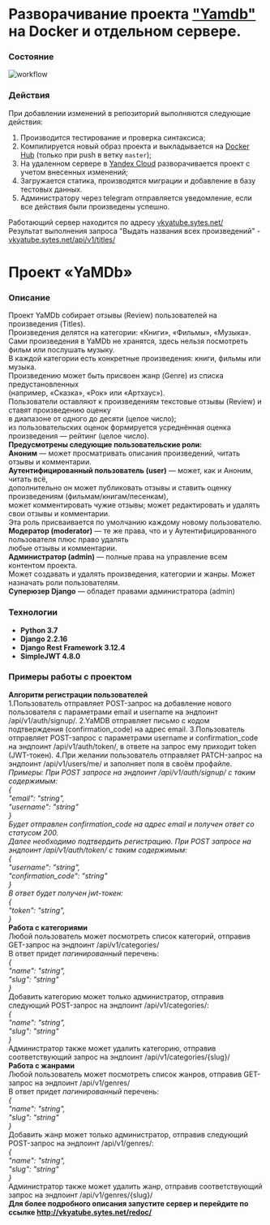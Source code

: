 # Разворачивание проекта ["Yamdb"](https://github.com/KoVal177/api_yamdb/) на Docker и отдельном сервере.
  
### Состояние
![workflow](https://github.com/github/docs/actions/workflows/yamdb_workflow.yml/badge.svg)
  
### Действия
При добавлении изменений в репозиторий выполняются следующие действия:   
1. Производится тестирование и проверка синтаксиса;
2. Компилируется новый образ проекта и выкладывается на [Docker Hub](https://hub.docker.com/) (только при push в ветку `master`);
3. На удаленном сервере в [Yandex Cloud](https://cloud.yandex.ru/) разворачивается проект с учетом внесенных изменений;
4. Загружается статика, производятся миграции и добавление в базу тестовых данных.
5. Администратору через telegram отправляется уведомление, если все действия были произведены успешно.
  
Работающий сервер находится по адресу [vkyatube.sytes.net/](http://vkyatube.sytes.net/)  
Результат выполнения запроса "Выдать названия всех произведений" - [vkyatube.sytes.net/api/v1/titles/](http://vkyatube.sytes.net/api/v1/titles/)

# Проект «YaMDb»
### Описание
Проект YaMDb собирает отзывы (Review) пользователей на произведения (Titles).  
Произведения делятся на категории: «Книги», «Фильмы», «Музыка».  
Сами произведения в YaMDb не хранятся, здесь нельзя посмотреть фильм или послушать музыку.  
В каждой категории есть конкретные произведения: книги, фильмы или музыка.  
Произведению может быть присвоен жанр (Genre) из списка предустановленных  
(например, «Сказка», «Рок» или «Артхаус»).  
Пользователи оставляют к произведениям текстовые отзывы (Review) и ставят произведению оценку  
в диапазоне от одного до десяти (целое число);  
из пользовательских оценок формируется усреднённая оценка произведения — рейтинг (целое число).  
**Предусмотрены следующие пользовательские роли:**  
**Аноним** — может просматривать описания произведений, читать отзывы и комментарии.  
**Аутентифицированный пользователь (user)** — может, как и Аноним, читать всё,  
дополнительно он может публиковать отзывы и ставить оценку произведениям (фильмам/книгам/песенкам),  
может комментировать чужие   отзывы; может редактировать и удалять свои отзывы и комментарии.  
Эта роль присваивается по умолчанию каждому новому пользователю.  
**Модератор (moderator)** — те же права, что и у Аутентифицированного пользователя плюс право удалять  
любые отзывы и комментарии.  
**Администратор (admin)** — полные права на управление всем контентом проекта.  
Может создавать и удалять произведения, категории и жанры. Может назначать роли пользователям.  
**Суперюзер Django** — обладет правами администратора (admin)  
### Технологии
- **Python 3.7**
- **Django 2.2.16**
- **Django Rest Framework 3.12.4**
- **SimpleJWT 4.8.0**
  
### Примеры работы с проектом
**Алгоритм регистрации пользователей**  
1.Пользователь отправляет POST-запрос на добавление нового пользователя с параметрами email и username на эндпоинт /api/v1/auth/signup/.
2.YaMDB отправляет письмо с кодом подтверждения (confirmation_code) на адрес email.
3.Пользователь отправляет POST-запрос с параметрами username и confirmation_code на эндпоинт /api/v1/auth/token/, в ответе на запрос ему приходит token (JWT-токен).
4.При желании пользователь отправляет PATCH-запрос на эндпоинт /api/v1/users/me/ и заполняет поля в своём профайле.  
*Примеры:*
*При POST запросе на эндпоинт /api/v1/auth/signup/ с таким содержимым:*  
*{*  
*"email": "string",*  
*"username": "string"*  
*}*  
*Будет отправлен confirmation_code на адрес email и получен ответ со статусом 200.*  
*Далее необходимо подтвердить регистрацию. При POST запросе на эндпоинт /api/v1/auth/token/ с таким содержимым:*  
*{*  
*"username": "string",*  
*"confirmation_code": "string"*  
*}*  
*В ответ будет получен jwt-токен:*  
*{*  
*"token": "string",*  
*}*  
**Работа с категориями**  
Любой пользователь может посмотреть список категорий, отправив GET-запрос на эндпоинт /api/v1/categories/  
В ответ придет *пагинированный* перечень:  
*{*  
*"name": "string",*  
*"slug": "string"*  
*}*  
Добавить категорию может только администратор, отправив следующий POST-запрос на эндпоинт /api/v1/categories/:  
*{*  
*"name": "string",*  
*"slug": "string"*  
*}*  
Администратор также может удалить категорию, отправив соответствующий запрос на эндпоинт /api/v1/categories/{slug}/  
**Работа с жанрами**  
Любой пользователь может посмотреть список жанров, отправив GET-запрос на эндпоинт /api/v1/genres/  
В ответ придет *пагинированный* перечень:  
*{*  
*"name": "string",*  
*"slug": "string"*  
*}*  
Добавить жанр может только администратор, отправив следующий POST-запрос на эндпоинт /api/v1/genres/:  
*{*  
*"name": "string",*  
*"slug": "string"*  
*}*  
Администратор также может удалить жанр, отправив соответствующий запрос на эндпоинт /api/v1/genres/{slug}/  
**Для более подробного описания запустите сервер и перейдите по ссылке http://vkyatube.sytes.net/redoc/**  
